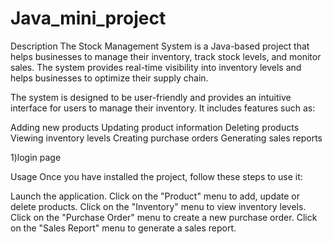 # Java_mini_project
Description
The Stock Management System is a Java-based project that helps businesses to manage their inventory, track stock levels, and monitor sales. The system provides real-time visibility into inventory levels and helps businesses to optimize their supply chain.

The system is designed to be user-friendly and provides an intuitive interface for users to manage their inventory. It includes features such as:

Adding new products
Updating product information
Deleting products
Viewing inventory levels
Creating purchase orders
Generating sales reports

1)login page

Usage
Once you have installed the project, follow these steps to use it:

Launch the application.
Click on the "Product" menu to add, update or delete products.
Click on the "Inventory" menu to view inventory levels.
Click on the "Purchase Order" menu to create a new purchase order.
Click on the "Sales Report" menu to generate a sales report.

